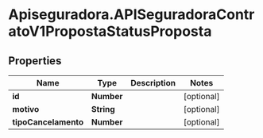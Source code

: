 # Apiseguradora.APISeguradoraContratoV1PropostaStatusProposta

## Properties
Name | Type | Description | Notes
------------ | ------------- | ------------- | -------------
**id** | **Number** |  | [optional] 
**motivo** | **String** |  | [optional] 
**tipoCancelamento** | **Number** |  | [optional] 



